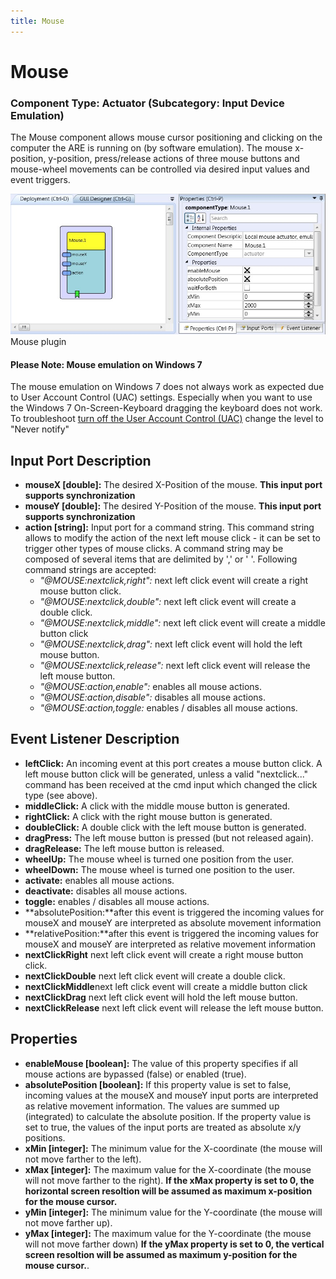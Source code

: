 ```yaml
---
title: Mouse
---
```


# Mouse

### Component Type: Actuator (Subcategory: Input Device Emulation)

The Mouse component allows mouse cursor positioning and clicking on the computer the ARE is running on (by software emulation). The mouse x-position, y-position, press/release actions of three mouse buttons and mouse-wheel movements can be controlled via desired input values and event triggers.

![Screenshot: Mouse plugin](./img/Mouse.jpg "Screenshot: Mouse plugin")  
Mouse plugin

#### Please Note: Mouse emulation on Windows 7

The mouse emulation on Windows 7 does not always work as expected due to User Account Control (UAC) settings. Especially when you want to use the Windows 7 On-Screen-Keyboard dragging the keyboard does not work. To troubleshoot [turn off the User Account Control (UAC)](http://windows.microsoft.com/en-au/windows/turn-user-account-control-on-off#1TC=windows-7) change the level to "Never notify"

## Input Port Description

- **mouseX \[double\]:** The desired X-Position of the mouse. **This input port supports synchronization**
- **mouseY \[double\]:** The desired Y-Position of the mouse. **This input port supports synchronization**
- **action \[string\]:** Input port for a command string. This command string allows to modify the action of the next left mouse click - it can be set to trigger other types of mouse clicks. A command string may be composed of several items that are delimited by ',' or ' '. Following command strings are accepted:
  - _"@MOUSE:nextclick,right":_ next left click event will create a right mouse button click.
  - _"@MOUSE:nextclick,double":_ next left click event will create a double click.
  - _"@MOUSE:nextclick,middle":_ next left click event will create a middle button click
  - _"@MOUSE:nextclick,drag":_ next left click event will hold the left mouse button.
  - _"@MOUSE:nextclick,release":_ next left click event will release the left mouse button.
  - _"@MOUSE:action,enable":_ enables all mouse actions.
  - _"@MOUSE:action,disable":_ disables all mouse actions.
  - _"@MOUSE:action,toggle:_ enables / disables all mouse actions.

## Event Listener Description

- **leftClick:** An incoming event at this port creates a mouse button click. A left mouse button click will be generated, unless a valid "nextclick..." command has been received at the cmd input which changed the click type (see above).
- **middleClick:** A click with the middle mouse button is generated.
- **rightClick:** A click with the right mouse button is generated.
- **doubleClick:** A double click with the left mouse button is generated.
- **dragPress:** The left mouse button is pressed (but not released again).
- **dragRelease:** The left mouse button is released.
- **wheelUp:** The mouse wheel is turned one position from the user.
- **wheelDown:** The mouse wheel is turned one position to the user.
- **activate:** enables all mouse actions.
- **deactivate:** disables all mouse actions.
- **toggle:** enables / disables all mouse actions.
- **absolutePosition:**after this event is triggered the incoming values for mouseX and mouseY are interpreted as absolute movement information
- **relativePosition:**after this event is triggered the incoming values for mouseX and mouseY are interpreted as relative movement information
- **nextClickRight** next left click event will create a right mouse button click.
- **nextClickDouble** next left click event will create a double click.
- **nextClickMiddle**next left click event will create a middle button click
- **nextClickDrag** next left click event will hold the left mouse button.
- **nextClickRelease** next left click event will release the left mouse button.

## Properties

- **enableMouse \[boolean\]:** The value of this property specifies if all mouse actions are bypassed (false) or enabled (true).
- **absolutePosition \[boolean\]:** If this property value is set to false, incoming values at the mouseX and mouseY input ports are interpreted as relative movement information. The values are summed up (integrated) to calculate the absolute position. If the property value is set to true, the values of the input ports are treated as absolute x/y positions.
- **xMin \[integer\]:** The minimum value for the X-coordinate (the mouse will not move farther to the left).
- **xMax \[integer\]:** The maximum value for the X-coordinate (the mouse will not move farther to the right). **If the xMax property is set to 0, the horizontal screen resoltion will be assumed as maximum x-position for the mouse cursor.**
- **yMin \[integer\]:** The minimum value for the Y-coordinate (the mouse will not move farther up).
- **yMax \[integer\]:** The maximum value for the Y-coordinate (the mouse will not move farther down) **If the yMax property is set to 0, the vertical screen resoltion will be assumed as maximum y-position for the mouse cursor.**.
